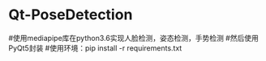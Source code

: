 # Qt-PoseDetection
#使用mediapipe库在python3.6实现人脸检测，姿态检测，手势检测
#然后使用PyQt5封装
#使用环境：pip install -r requirements.txt

